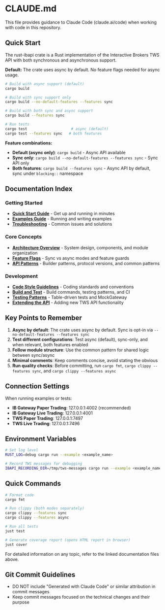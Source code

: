 # CLAUDE.md

This file provides guidance to Claude Code (claude.ai/code) when working with code in this repository.

## Quick Start

The rust-ibapi crate is a Rust implementation of the Interactive Brokers TWS API with both synchronous and asynchronous support.

**Default:** The crate uses async by default. No feature flags needed for async usage.

```bash
# Build with async support (default)
cargo build

# Build with sync support only
cargo build --no-default-features --features sync

# Build with both sync and async support
cargo build --features sync

# Run tests
cargo test                    # async (default)
cargo test --features sync   # both features
```

**Feature combinations:**
- **Default (async only)**: `cargo build` - Async API available
- **Sync only**: `cargo build --no-default-features --features sync` - Sync API only
- **Both features**: `cargo build --features sync` - Async API by default, sync under `blocking::` namespace

## Documentation Index

### Getting Started
- [**Quick Start Guide**](docs/quick-start.md) - Get up and running in minutes
- [**Examples Guide**](docs/examples.md) - Running and writing examples
- [**Troubleshooting**](docs/troubleshooting.md) - Common issues and solutions

### Core Concepts
- [**Architecture Overview**](docs/architecture.md) - System design, components, and module organization
- [**Feature Flags**](docs/feature-flags.md) - Sync vs async modes and feature guards
- [**API Patterns**](docs/api-patterns.md) - Builder patterns, protocol versions, and common patterns

### Development
- [**Code Style Guidelines**](docs/code-style.md) - Coding standards and conventions
- [**Build and Test**](docs/build-and-test.md) - Build commands, testing patterns, and CI
- [**Testing Patterns**](docs/testing-patterns.md) - Table-driven tests and MockGateway
- [**Extending the API**](docs/extending-api.md) - Adding new TWS API functionality

## Key Points to Remember

1. **Async by default**: The crate uses async by default. Sync is opt-in via `--no-default-features --features sync`
2. **Test different configurations**: Test async (default), sync-only, and when relevant, both features enabled
3. **Follow module structure**: Use the common pattern for shared logic between sync/async
4. **Minimal comments**: Keep comments concise, avoid stating the obvious
5. **Run quality checks**: Before committing, run `cargo fmt`, `cargo clippy --features sync`, and `cargo clippy --features async`

## Connection Settings

When running examples or tests:
- **IB Gateway Paper Trading**: 127.0.0.1:4002 (recommended)
- **IB Gateway Live Trading**: 127.0.0.1:4001
- **TWS Paper Trading**: 127.0.0.1:7497
- **TWS Live Trading**: 127.0.0.1:7496

## Environment Variables

```bash
# Set log level
RUST_LOG=debug cargo run --example <example_name>

# Record TWS messages for debugging
IBAPI_RECORDING_DIR=/tmp/tws-messages cargo run --example <example_name>
```

## Quick Commands

```bash
# Format code
cargo fmt

# Run clippy (both modes separately)
cargo clippy --features sync
cargo clippy --features async

# Run all tests
just test

# Generate coverage report (opens HTML report in browser)
just cover
```

For detailed information on any topic, refer to the linked documentation files above.

## Git Commit Guidelines

- DO NOT include "Generated with Claude Code" or similar attribution in commit messages
- Keep commit messages focused on the technical changes and their purpose
